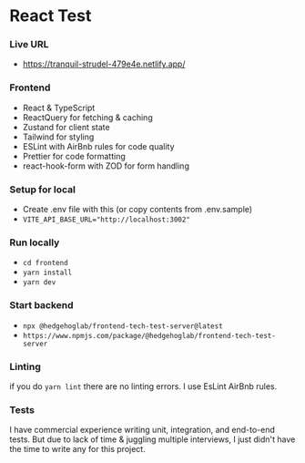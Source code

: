 # React Test

### Live URL
- https://tranquil-strudel-479e4e.netlify.app/

### Frontend
-   React & TypeScript
-   ReactQuery for fetching & caching
-   Zustand for client state
-   Tailwind for styling
-   ESLint with AirBnb rules for code quality
-   Prettier for code formatting
-   react-hook-form with ZOD for form handling

### Setup for local
-   Create .env file with this (or copy contents from .env.sample)
-   `VITE_API_BASE_URL="http://localhost:3002"`

### Run locally
- `cd frontend`
- `yarn install`
- `yarn dev`

### Start backend
- `npx @hedgehoglab/frontend-tech-test-server@latest`
- `https://www.npmjs.com/package/@hedgehoglab/frontend-tech-test-server`

### Linting
if you do `yarn lint` there are no linting errors. I use EsLint AirBnb rules.

### Tests
I have commercial experience writing unit, integration, and end-to-end tests. But due to lack of time & juggling multiple interviews, I just didn't have the time to write any for this project.
